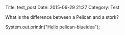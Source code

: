 Title: test_post
Date: 2015-06-29 21:27
Category: Test

What is the difference between a Pelican and a stork?

System.out.println("Hello pelican-blueidea");
